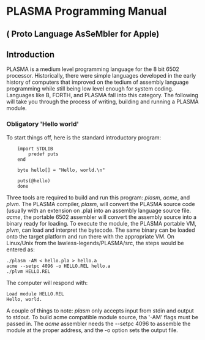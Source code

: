 # PLASMA Programming Manual
## ( Proto Language AsSeMbler for Apple)

## Introduction
PLASMA is a medium level programming language for the 8 bit 6502 processor. Historically, there were simple languages developed in the early history of computers that improved on the tedium of assembly language programming while still being low level enough for system coding. Languages like B, FORTH, and PLASMA fall into this category. The following will take you through the process of writing, building and running a PLASMA module.

### Obligatory 'Hello world'
To start things off, here is the standard introductory program:

```
    import STDLIB
        predef puts
    end
    
    byte hello[] = "Hello, world.\n"
    
    puts(@hello)
    done
```

Three tools are required to build and run this program: *plasm*, *acme*, and *plvm*.  The PLASMA compiler, *plasm*, will convert the PLASMA source code (usually with an extension on .pla) into an assembly language source file.  *acme*, the portable 6502 assembler will convert the assembly source into a binary ready for loading. To execute the module, the PLASMA portable VM, *plvm*, can load and interpret the bytecode. The same binary can be loaded onto the target platform and run there with the appropriate VM. On Linux/Unix from the lawless-legends/PLASMA/src, the steps would be entered as:

```
./plasm -AM < hello.pla > hello.a
acme --setpc 4096 -o HELLO.REL hello.a
./plvm HELLO.REL
```

The computer will respond with:

```
Load module HELLO.REL
Hello, world.
```

A couple of things to note: *plasm* only accepts input from stdin and output to stdout. To build acme compatible module source, tha '-AM' flags must be passed in. The *acme* assembler needs the --setpc 4096 to assemble the module at the proper address, and the -o option sets the output file.


